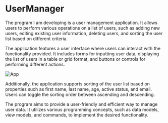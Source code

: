 # UserManager
The program I am developing is a user management application. It allows users to perform various operations on a list of users, such as adding new users, editing existing user information, deleting users, and sorting the user list based on different criteria.

The application features a user interface where users can interact with the functionality provided. It includes forms for inputting user data, displaying the list of users in a table or grid format, and buttons or controls for performing different actions.

![App](https://github.com/ArukDelon/UserManager/assets/103576872/3c08d176-d104-4903-a804-8bb24c14717d)

Additionally, the application supports sorting of the user list based on properties such as first name, last name, age, active status, and email. Users can toggle the sorting order between ascending and descending.

The program aims to provide a user-friendly and efficient way to manage user data. It utilizes various programming concepts, such as data models, view models, and commands, to implement the desired functionality.
